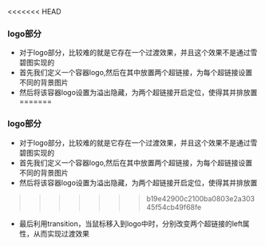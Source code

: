 <<<<<<< HEAD
### logo部分
- 对于logo部分，比较难的就是它存在一个过渡效果，并且这个效果不是通过雪碧图实现的
- 首先我们定义一个容器logo,然后在其中放置两个超链接，为每个超链接设置不同的背景图片
- 然后将该容器logo设置为溢出隐藏，为两个超链接开启定位，使得其并排放置
=======
### logo部分
- 对于logo部分，比较难的就是它存在一个过渡效果，并且这个效果不是通过雪碧图实现的
- 首先我们定义一个容器logo,然后在其中放置两个超链接，为每个超链接设置不同的背景图片
- 然后将该容器logo设置为溢出隐藏，为两个超链接开启定位，使得其并排放置
>>>>>>> b19e42900c2100ba0803e2a30345f54cb49f68fe
- 最后利用transition，当鼠标移入到logo中时，分别改变两个超链接的left属性，从而实现过渡效果